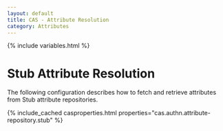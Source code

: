 ```yaml
---
layout: default
title: CAS - Attribute Resolution
category: Attributes
---
```


{% include variables.html %}

# Stub Attribute Resolution
     
The following configuration describes how to fetch and retrieve attributes from Stub attribute repositories.

{% include_cached casproperties.html properties="cas.authn.attribute-repository.stub" %}

